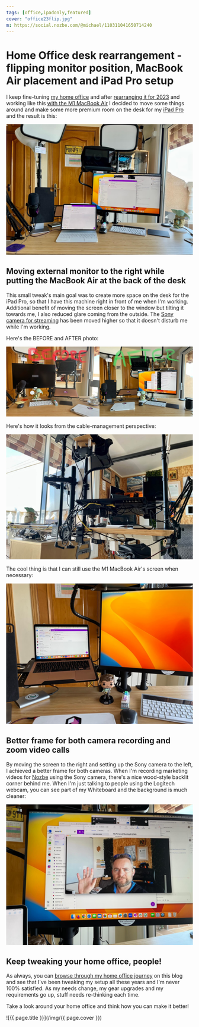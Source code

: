 ```yaml
---
tags: [office,ipadonly,featured]
cover: "office23flip.jpg"
m: https://social.nozbe.com/@michael/110311041650714240
---
```


# Home Office desk rearrangement - flipping monitor position, MacBook Air placement and iPad Pro setup

I keep fine-tuning [my home office](/office) and after [rearranging it for 2023](/office23) and working like this [with the M1 MacBook Air](/ipadmac/) I decided to move some things around and make some more premium room on the desk for my [iPad Pro](/ipadonly/) and the result is this:

<!--More-->

![{{ page.title }} 2](/img/office23flip-full.jpg)

## Moving external monitor to the right while putting the MacBook Air at the back of the desk

This small tweak's main goal was to create more space on the desk for the iPad Pro, so that I have this machine right in front of me when I'm working. Additional benefit of moving the screen closer to the window but tilting it towards me, I also reduced glare coming from the outside. The [Sony camera for streaming](/streaming/) has been moved higher so that it doesn't disturb me while I'm working.

Here's the BEFORE and AFTER photo:

![{{ page.title }} 2](/img/office23flip-before.jpg)

Here's how it looks from the cable-management perspective:

![{{ page.title }} 2](/img/office23flip-cables.jpg)

The cool thing is that I can still use the M1 MacBook Air's screen when necessary:

![{{ page.title }} 2](/img/office23flip-mba.jpg)

## Better frame for both camera recording and zoom video calls

By moving the screen to the right and setting up the Sony camera to the left, I achieved a better frame for both cameras. When I'm recording marketing videos for [Nozbe][n] using the Sony camera, there's a nice wood-style backlit corner behind me. When I'm just talking to people using the Logitech webcam, you can see part of my Whiteboard and the background is much cleaner:

![{{ page.title }} 3](/img/office23flip-frame.jpg)

## Keep tweaking your home office, people!

As always, you can [browse through my home office journey](/office/) on this blog and see that I've been tweaking my setup all these years and I'm never 100% satisfied. As my needs change, my gear upgrades and my requirements go up, stuff needs re-thinking each time.

Take a look around your home office and think how you can make it better!

![{{ page.title }}](/img/{{ page.cover }})

[n]: https://michael.gratis/nozbe
[np]: https://michael.gratis/nozbepersonal